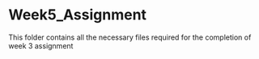 # Week5_Assignment
This folder contains all the necessary files required for the completion of week 3 assignment
